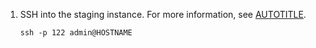 1. SSH into the staging instance. For more information, see [AUTOTITLE](/admin/configuration/configuring-your-enterprise/accessing-the-administrative-shell-ssh).

   ```shell copy
   ssh -p 122 admin@HOSTNAME
   ```
